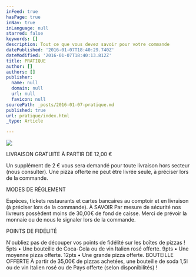 ```yaml
---
inFeed: true
hasPage: true
inNav: true
inLanguage: null
starred: false
keywords: []
description: Tout ce que vous devez savoir pour votre commande
datePublished: '2016-01-07T18:40:29.740Z'
dateModified: '2016-01-07T18:40:13.812Z'
title: PRATIQUE
author: []
authors: []
publisher:
  name: null
  domain: null
  url: null
  favicon: null
sourcePath: _posts/2016-01-07-pratique.md
published: true
url: pratique/index.html
_type: Article

---
```

![](https://the-grid-user-content.s3-us-west-2.amazonaws.com/d097e71e-00e3-4f9c-810f-92a3d1c3ff39.png)

LIVRAISON GRATUITE À PARTIR DE 12,00 € 

Un supplément de 2 € vous sera demandé pour toute livraison hors secteur (nous consulter).
Une pizza offerte ne peut être livrée seule, à préciser lors de la commande.

MODES DE RÈGLEMENT 

Espèces, tickets restaurants et cartes bancaires au comptoir et en livraison
(à préciser lors de la commande).
À SAVOIR
Par mesure de sécurité nos livreurs possèdent moins de 30,00€ de fond de caisse.
Merci de prévoir la monnaie ou de nous le signaler lors de la commande.

POINTS DE FIDÉLITÉ 

N'oubliez pas de découper vos points de fidélité sur les boîtes de pizzas !
5pts • Une bouteille de Coca-Cola
ou de vin Italien rosé offerte.
9pts • Une moyenne pizza offerte.
12pts • Une grande pizza offerte.
BOUTEILLE OFFERTE
À partir de 35,00€ de pizzas achetées, une bouteille de soda 1,5l ou de vin Italien rosé ou de Pays offerte (selon disponibilités) !